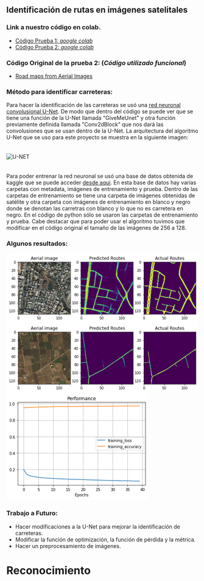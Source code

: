 
## Identificación de rutas en imágenes satelitales

### Link a nuestro código en colab.

* [Código Prueba 1:  _google colab_](https://colab.research.google.com/drive/1awV3qZSnQ75CeoSTZQ26sZ95xVeHlcev?authuser=1#scrollTo=U5cCY3PjQI4J)
* [Código Prueba 2: _google colab_](https://colab.research.google.com/drive/1rIJYTONLDwCyrFZVR-Uw0NPOGAADUE-j)

### Código Original de la prueba 2: (_Código utilizado funcional_)

* [Road maps from Aerial Images](https://www.kaggle.com/vanvalkenberg/road-maps-from-aerial-images)

### Método para identificar carreteras:

Para hacer la identificación de las carreteras se usó una [red neuronal convolusional U-Net](https://en.wikipedia.org/wiki/U-Net). De modo que dentro del código se puede ver que se tiene una función de la U-Net llamada "GiveMeUnet" y otra función previamente definida llamada "Conv2dBlock" que nos dará las convolusiones que se usan dentro de la U-Net. La arquitectura del algoritmo U-Net que se uso para este proyecto se muestra en la siguiente imagen: <br><br><br>
![U-NET](https://miro.medium.com/max/724/1*Rg1AV1JypEfFHpSFFEnqaA.jpeg)<br><br><br>
Para poder entrenar la red neuronal se usó una base de datos obtenida de kaggle que se puede acceder [desde aquí](https://www.kaggle.com/balraj98/massachusetts-roads-dataset). En esta base de datos hay varias carpetas con metadata, imágenes de entrenamiento y prueba. Dentro de las carpetas de entrenamiento se tiene una carpeta de imágenes obtenidas de satélite y otra carpeta con imágenes de entrenamiento en blanco y negro donde se denotan las carretras con blanco y lo que no es carretera en negro. En el código de python sólo se usaron las carpetas de entrenamiento y prueba. Cabe destacar que para poder usar el algoritmo tuvimos que modificar en el código original el tamaño de las imágenes de 256 a 128.


### Algunos resultados:

![Un resultado](descarga.png)
![Un resultado](descarga2.png)
![Un resultado](descarga4.png)


### Trabajo a Futuro:

* Hacer modificaciones a la U-Net para mejorar la identificación de carreteras.
* Modificar la función de optimización, la función de pérdida y la  métrica.
* Hacer un preprocesamiento de imágenes.



# Reconocimiento
<p align="center">
<src="RECONOCIMIENTO_Cyber_AI_HACKATHON.png">  
 </p>

